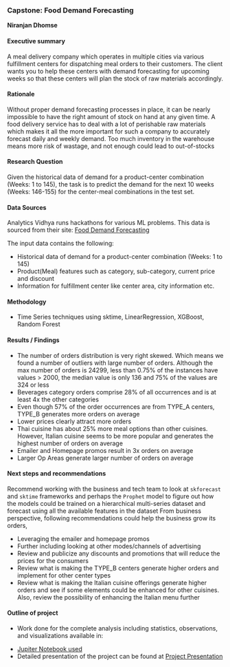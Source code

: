 ### Capstone: Food Demand Forecasting

**Niranjan Dhomse**

#### Executive summary
A meal delivery company which operates in multiple cities via various fulfillment centers for dispatching meal orders to their customers. The client wants you to help these centers with demand forecasting for upcoming weeks so that these centers will plan the stock of raw materials accordingly.

#### Rationale
Without proper demand forecasting processes in place, it can be nearly impossible to have the right amount of stock on hand at any given time.
A food delivery service has to deal with a lot of perishable raw materials which makes it all the more important for such a company to accurately forecast daily and weekly demand.
Too much inventory in the warehouse means more risk of wastage, and not enough could lead to out-of-stocks

#### Research Question
Given the historical data of demand for a product-center combination (Weeks: 1 to 145), the task is to predict the demand for the next 10 weeks (Weeks: 146-155) for the center-meal combinations in the test set.

#### Data Sources
Analytics Vidhya runs hackathons for various ML problems. This data is sourced from their site: 
[Food Demand Forecasting](https://datahack.analyticsvidhya.com/contest/genpact-machine-learning-hackathon-1/#ProblemStatement) 

The input data contains the following:
* Historical data of demand for a product-center combination (Weeks: 1 to 145)
* Product(Meal) features such as category, sub-category, current price and discount
* Information for fulfillment center like center area, city information etc.

#### Methodology

* Time Series techniques using sktime, LinearRegression, XGBoost, Random Forest

#### Results / Findings

* The number of orders distribution is very right skewed. Which means we found a number of outliers with large number of orders. Although the max number of orders is 24299, less than 0.75% of the instances have values > 2000, the median value is only 136 and 75% of the values are 324 or less
* Beverages category orders comprise 28% of all occurrences and is at least 4x the other categories
* Even though 57% of the order occurrences are from TYPE_A centers, TYPE_B generates more orders on average
* Lower prices clearly attract more orders
* Thai cuisine has about 25% more meal options than other cuisines. However, Italian cuisine seems to be more popular and generates the highest number of orders on average
* Emailer and Homepage promos result in 3x orders on average
* Larger Op Areas generate larger number of orders on average


#### Next steps and recommendations

Recommend working with the business and tech team to look at `skforecast` and `sktime` frameworks and perhaps the `Prophet` model to figure out how the models could be trained on a hierarchical multi-series dataset and forecast using all the available features in the dataset
From business perspective, following recommendations could help the business grow its orders,
* Leveraging the emailer and homepage promos
* Further including looking at other modes/channels of advertising 
* Review and publicize any discounts and promotions that will reduce the prices for the consumers
* Review what is making the TYPE_B centers generate higher orders and implement for other center types
* Review what is making the Italian cuisine offerings generate higher orders and see if some elements could be enhanced for other cuisines. Also, review the possibility of enhancing the Italian menu further


#### Outline of project
* Work done for the complete analysis including statistics, observations, and visualizations available in:

- [Jupiter Notebook used](https://github.com/ndhomse/food-demand-forecasting/blob/main/notebook/Food-Demand-Forecasting.ipynb)
- Detailed presentation of the project can be found at [Project Presentation](https://github.com/ndhomse/food-demand-forecasting/blob/main/presentation/Food-Demand-Forecasting-Report.pdf)

